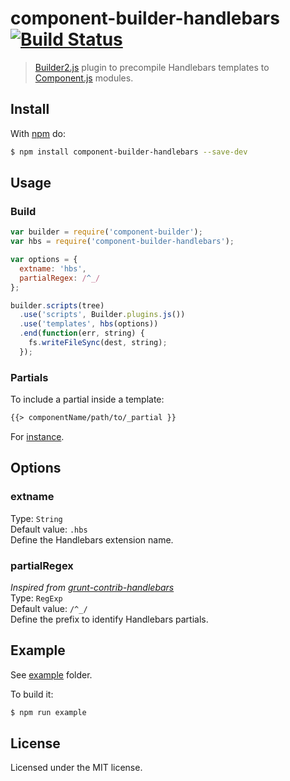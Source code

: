 # component-builder-handlebars [![Build Status](https://travis-ci.org/kewah/component-builder-handlebars.svg?branch=master)](https://travis-ci.org/kewah/component-builder-handlebars)

> [Builder2.js](https://github.com/component/builder2.js) plugin to precompile Handlebars templates to [Component.js](https://github.com/component/component) modules.

## Install

With [npm](http://npmjs.org) do:

```bash
$ npm install component-builder-handlebars --save-dev
```

## Usage

### Build

```js
var builder = require('component-builder');
var hbs = require('component-builder-handlebars');

var options = {
  extname: 'hbs',
  partialRegex: /^_/
};

builder.scripts(tree)
  .use('scripts', Builder.plugins.js())
  .use('templates', hbs(options))
  .end(function(err, string) {
    fs.writeFileSync(dest, string);
  });
```

### Partials

To include a partial inside a template:

```html
{{> componentName/path/to/_partial }}
```

For [instance](test/fixture/with-partials/_nav.hbs).

## Options

### extname  
Type: `String`  
Default value: `.hbs`  
Define the Handlebars extension name. 

### partialRegex
_Inspired from [grunt-contrib-handlebars](https://github.com/gruntjs/grunt-contrib-handlebars#partialregex)_   
Type: `RegExp`  
Default value: `/^_/`  
Define the prefix to identify Handlebars partials.

## Example

See [example](example) folder.

To build it:

```bash
$ npm run example
```

## License

Licensed under the MIT license.
